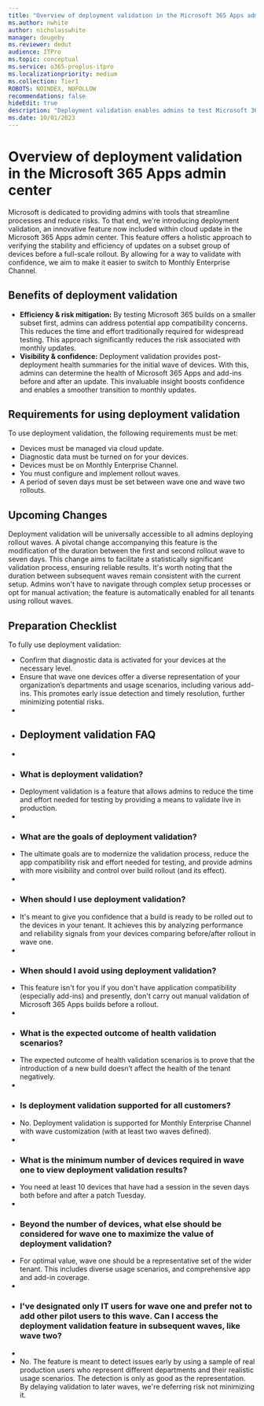 ```yaml
---
title: "Overview of deployment validation in the Microsoft 365 Apps admin center"
ms.author: nwhite
author: nicholasswhite
manager: dougeby
ms.reviewer: dedut
audience: ITPro
ms.topic: conceptual
ms.service: o365-proplus-itpro
ms.localizationpriority: medium
ms.collection: Tier1
ROBOTS: NOINDEX, NOFOLLOW
recommendations: false
hideEdit: true
description: "Deployment validation enables admins to test Microsoft 365 updates on a subset of devices, ensuring stability before a full-scale rollout."
ms.date: 10/01/2023
---
```


# Overview of deployment validation in the Microsoft 365 Apps admin center

Microsoft is dedicated to providing admins with tools that streamline processes and reduce risks. To that end, we're introducing deployment validation, an innovative feature now included within cloud update in the Microsoft 365 Apps admin center. This feature offers a holistic approach to verifying the stability and efficiency of updates on a subset group of devices before a full-scale rollout. By allowing for a way to validate with confidence, we aim to make it easier to switch to Monthly Enterprise Channel.

## Benefits of deployment validation

- **Efficiency & risk mitigation:** By testing Microsoft 365 builds on a smaller subset first, admins can address potential app compatibility concerns. This reduces the time and effort traditionally required for widespread testing. This approach significantly reduces the risk associated with monthly updates.
- **Visibility & confidence:** Deployment validation provides post-deployment health summaries for the initial wave of devices. With this, admins can determine the health of Microsoft 365 Apps and add-ins before and after an update. This invaluable insight boosts confidence and enables a smoother transition to monthly updates.

## Requirements for using deployment validation

To use deployment validation, the following requirements must be met:
- Devices must be managed via cloud update.
- Diagnostic data must be turned on for your devices.
- Devices must be on Monthly Enterprise Channel.
- You must configure and implement rollout waves.
- A period of seven days must be set between wave one and wave two rollouts.

## Upcoming Changes

Deployment validation will be universally accessible to all admins deploying rollout waves. A pivotal change accompanying this feature is the modification of the duration between the first and second rollout wave to seven days. This change aims to facilitate a statistically significant validation process, ensuring reliable results. It's worth noting that the duration between subsequent waves remain consistent with the current setup. Admins won't have to navigate through complex setup processes or opt for manual activation; the feature is automatically enabled for all tenants using rollout waves.

## Preparation Checklist

To fully use deployment validation:
- Confirm that diagnostic data is activated for your devices at the necessary level.
- Ensure that wave one devices offer a diverse representation of your organization’s departments and usage scenarios, including various add-ins. This promotes early issue detection and timely resolution, further minimizing potential risks.
- 
- ## Deployment validation FAQ
- 
- ### What is deployment validation?
- Deployment validation is a feature that allows admins to reduce the time and effort needed for testing by providing a means to validate live in production.
- 
- ### What are the goals of deployment validation?
- The ultimate goals are to modernize the validation process, reduce the app compatibility risk and effort needed for testing, and provide admins with more visibility and control over build rollout (and its effect).
- 
- ### When should I use deployment validation?
- It's meant to give you confidence that a build is ready to be rolled out to the devices in your tenant. It achieves this by analyzing performance and reliability signals from your devices comparing before/after rollout in wave one.
- 
- ### When should I avoid using deployment validation?
- This feature isn't for you if you don't have application compatibility (especially add-ins) and presently, don't carry out manual validation of Microsoft 365 Apps builds before a rollout.
- 
- ### What is the expected outcome of health validation scenarios?
- The expected outcome of health validation scenarios is to prove that the introduction of a new build doesn’t affect the health of the tenant negatively.
- 
- ### Is deployment validation supported for all customers?
- No. Deployment validation is supported for Monthly Enterprise Channel with wave customization (with at least two waves defined).
- 
- ### What is the minimum number of devices required in wave one to view deployment validation results?
- You need at least 10 devices that have had a session in the seven days both before and after a patch Tuesday.
- 
- ### Beyond the number of devices, what else should be considered for wave one to maximize the value of deployment validation?
- For optimal value, wave one should be a representative set of the wider tenant. This includes diverse usage scenarios, and comprehensive app and add-in coverage.
- 
- ### I've designated only IT users for wave one and prefer not to add other pilot users to this wave. Can I access the deployment validation feature in subsequent waves, like wave two?
- 
- No. The feature is meant to detect issues early by using a sample of real production users who represent different departments and their realistic usage scenarios. The detection is only as good as the representation. By delaying validation to later waves, we're deferring risk not minimizing it.